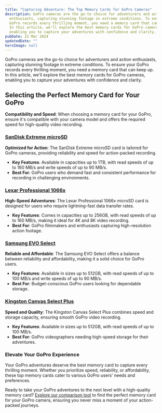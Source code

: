 ```yaml
---
title: "Capturing Adventure: The Top Memory Cards for GoPro Cameras"
description: GoPro cameras are the go-to choice for adventurers and action
  enthusiasts, capturing stunning footage in extreme conditions. To ensure your
  GoPro records every thrilling moment, you need a memory card that can keep up.
  In this article, we'll explore the best memory cards for GoPro cameras,
  enabling you to capture your adventures with confidence and clarity.
pubDate: 23 Mar 2024
updatedDate: ""
heroImage: null
---
```

GoPro cameras are the go-to choice for adventurers and action enthusiasts, capturing stunning footage in extreme conditions. To ensure your GoPro records every thrilling moment, you need a memory card that can keep up. In this article, we'll explore the best memory cards for GoPro cameras, enabling you to capture your adventures with confidence and clarity.

## **Selecting the Perfect Memory Card for Your GoPro**

**Compatibility and Speed**: When choosing a memory card for your GoPro, ensure it's compatible with your camera model and offers the required speed for high-quality video recording.

### **[SanDisk Extreme microSD](https://amzn.to/3PyoS1s)**

**Optimized for Action**: The SanDisk Extreme microSD card is tailored for GoPro cameras, providing reliability and speed for action-packed recording.

* **Key Features**: Available in capacities up to 1TB, with read speeds of up to 160 MB/s and write speeds of up to 90 MB/s.
* **Best For**: GoPro users who demand fast and consistent performance for recording in challenging environments.

### **[Lexar Professional 1066x](https://amzn.to/43yuH4Y)**

**High-Speed Adventures**: The Lexar Professional 1066x microSD card is designed for users who require lightning-fast data transfer rates.

* **Key Features**: Comes in capacities up to 256GB, with read speeds of up to 160 MB/s, making it ideal for 4K and 8K video recording.
* **Best For**: GoPro filmmakers and enthusiasts capturing high-resolution action footage.

### **[Samsung EVO Select](https://amzn.to/3TydcwK)**

**Reliable and Affordable**: The Samsung EVO Select offers a balance between reliability and affordability, making it a solid choice for GoPro users.

* **Key Features**: Available in sizes up to 512GB, with read speeds of up to 100 MB/s and write speeds of up to 90 MB/s.
* **Best For**: Budget-conscious GoPro users looking for dependable storage.

### **[Kingston Canvas Select Plus](https://amzn.to/497sZIW)**

**Speed and Quality**: The Kingston Canvas Select Plus combines speed and storage capacity, ensuring smooth GoPro video recording.

* **Key Features**: Available in sizes up to 512GB, with read speeds of up to 100 MB/s.
* **Best For**: GoPro videographers needing high-speed storage for their adventures.

### **Elevate Your GoPro Experience**

Your GoPro adventures deserve the best memory card to capture every thrilling moment. Whether you prioritize speed, reliability, or affordability, these top memory cards cater to various GoPro users' needs and preferences.

Ready to take your GoPro adventures to the next level with a high-quality memory card? [Explore our comparison tool](https://sdprices.com/) to find the perfect memory card for your GoPro camera, ensuring you never miss a moment of your action-packed journeys.